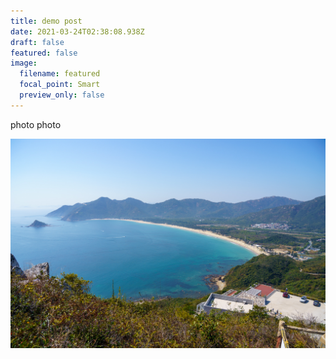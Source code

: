 ```yaml
---
title: demo post
date: 2021-03-24T02:38:08.938Z
draft: false
featured: false
image:
  filename: featured
  focal_point: Smart
  preview_only: false
---
```

photo photo

![flower](/static/media/20200117-dsc02331.jpg)
